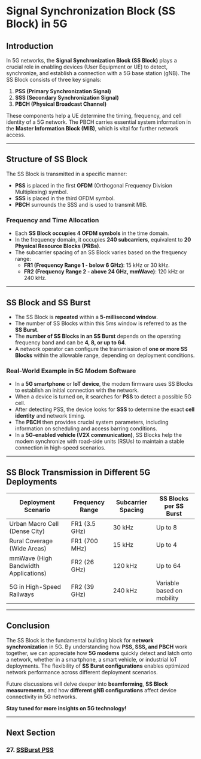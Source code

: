 # **Signal Synchronization Block (SS Block) in 5G**

## **Introduction**
In 5G networks, the **Signal Synchronization Block (SS Block)** plays a crucial role in enabling devices (User Equipment or UE) to detect, synchronize, and establish a connection with a 5G base station (gNB). The SS Block consists of three key signals:

1. **PSS (Primary Synchronization Signal)**
2. **SSS (Secondary Synchronization Signal)**
3. **PBCH (Physical Broadcast Channel)**

These components help a UE determine the timing, frequency, and cell identity of a 5G network. The PBCH carries essential system information in the **Master Information Block (MIB)**, which is vital for further network access.

---

## **Structure of SS Block**
The SS Block is transmitted in a specific manner:
- **PSS** is placed in the first **OFDM** (Orthogonal Frequency Division Multiplexing) symbol.
- **SSS** is placed in the third OFDM symbol.
- **PBCH** surrounds the SSS and is used to transmit MIB.

### **Frequency and Time Allocation**
- Each **SS Block occupies 4 OFDM symbols** in the time domain.
- In the frequency domain, it occupies **240 subcarriers**, equivalent to **20 Physical Resource Blocks (PRBs)**.
- The subcarrier spacing of an SS Block varies based on the frequency range:
  - **FR1 (Frequency Range 1 - below 6 GHz)**: 15 kHz or 30 kHz.
  - **FR2 (Frequency Range 2 - above 24 GHz, mmWave)**: 120 kHz or 240 kHz.

---

## **SS Block and SS Burst**
- The SS Block is **repeated** within a **5-millisecond window**.
- The number of SS Blocks within this 5ms window is referred to as the **SS Burst**.
- The **number of SS Blocks in an SS Burst** depends on the operating frequency band and can be **4, 8, or up to 64**.
- A network operator can configure the transmission of **one or more SS Blocks** within the allowable range, depending on deployment conditions.

### **Real-World Example in 5G Modem Software**
- In a **5G smartphone** or **IoT device**, the modem firmware uses SS Blocks to establish an initial connection with the network.
- When a device is turned on, it searches for **PSS** to detect a possible 5G cell.
- After detecting PSS, the device looks for **SSS** to determine the exact **cell identity** and network timing.
- The **PBCH** then provides crucial system parameters, including information on scheduling and access barring conditions.
- In a **5G-enabled vehicle (V2X communication)**, SS Blocks help the modem synchronize with road-side units (RSUs) to maintain a stable connection in high-speed scenarios.

---

## **SS Block Transmission in Different 5G Deployments**
| Deployment Scenario | Frequency Range | Subcarrier Spacing | SS Blocks per SS Burst |
|--------------------|----------------|--------------------|----------------------|
| Urban Macro Cell (Dense City) | FR1 (3.5 GHz) | 30 kHz | Up to 8 |
| Rural Coverage (Wide Areas) | FR1 (700 MHz) | 15 kHz | Up to 4 |
| mmWave (High Bandwidth Applications) | FR2 (26 GHz) | 120 kHz | Up to 64 |
| 5G in High-Speed Railways | FR2 (39 GHz) | 240 kHz | Variable based on mobility |

---

## **Conclusion**
The SS Block is the fundamental building block for **network synchronization** in 5G. By understanding how **PSS, SSS, and PBCH** work together, we can appreciate how **5G modems** quickly detect and latch onto a network, whether in a smartphone, a smart vehicle, or industrial IoT deployments. The flexibility of **SS Burst configurations** enables optimized network performance across different deployment scenarios.

Future discussions will delve deeper into **beamforming**, **SS Block measurements**, and how **different gNB configurations** affect device connectivity in 5G networks.

**Stay tuned for more insights on 5G technology!**

---
## Next Section
### 27. [SSBurst PSS](Signal_Synchronization_Burst/SSBurst_PSS.md)

